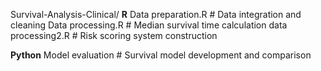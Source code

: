 Survival-Analysis-Clinical/
**R**
Data preparation.R      # Data integration and cleaning
Data processing.R       # Median survival time calculation 
data processing2.R      # Risk scoring system construction

**Python**
Model evaluation        # Survival model development and comparison
